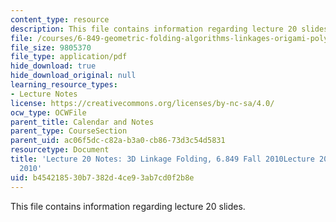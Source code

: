 ```yaml
---
content_type: resource
description: This file contains information regarding lecture 20 slides.
file: /courses/6-849-geometric-folding-algorithms-linkages-origami-polyhedra-fall-2012/b454218530b7382d4ce93ab7cd0f2b8e_MIT6_849F12_L20.pdf
file_size: 9805370
file_type: application/pdf
hide_download: true
hide_download_original: null
learning_resource_types:
- Lecture Notes
license: https://creativecommons.org/licenses/by-nc-sa/4.0/
ocw_type: OCWFile
parent_title: Calendar and Notes
parent_type: CourseSection
parent_uid: ac06f5dc-c82a-b3a0-cb86-73d3c54d5831
resourcetype: Document
title: 'Lecture 20 Notes: 3D Linkage Folding, 6.849 Fall 2010Lecture 20 Notes, Fall
  2010'
uid: b4542185-30b7-382d-4ce9-3ab7cd0f2b8e
---
```

This file contains information regarding lecture 20 slides.